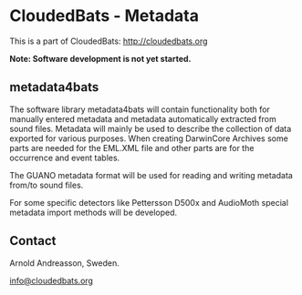 # CloudedBats - Metadata

This is a part of CloudedBats: http://cloudedbats.org

**Note: Software development is not yet started.**

## metadata4bats

The software library metadata4bats will contain functionality both for manually entered metadata and metadata automatically 
extracted from sound files. Metadata will mainly be used to describe the collection of data exported for various purposes. When creating DarwinCore Archives some parts are needed for the EML.XML file and other parts are for the occurrence and event tables. 

The GUANO metadata format will be used for reading and writing metadata from/to sound files. 

For some specific detectors like Pettersson D500x and AudioMoth special metadata import methods will be developed.

## Contact

Arnold Andreasson, Sweden.

info@cloudedbats.org
